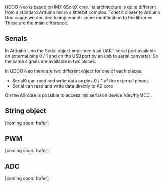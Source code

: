 UDOO Neo is based on iMX 6SoloX core. Its architecture is quite different from a standard Arduino micro a little bit complex.
To let it closer to Arduino Uno usage we decided to implements some modification to the libraries.
These are the main difference.

## Serials
In Arduino Uno the Serial object implements an UART serial port available on external pins 0 / 1 and on the USB port by an usb to serial converter. So the same signals are available in two places.

In UDOO Neo there are two different object for one of each places.

* Serial0 can read and write data on pins 0 / 1 of the external pinout.
* Serial can read and write data directly to A9 core

On the A9 core is possible to access this serial on device /dev/ttyMCC .

## String object
[coming soon: frafer]

## PWM
[coming soon: frafer]

## ADC
[coming soon: frafer]
